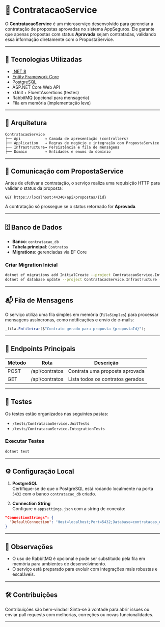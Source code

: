 

# 📄 ContratacaoService

O **ContratacaoService** é um microserviço desenvolvido para gerenciar a contratação de propostas aprovadas no sistema AppSeguros. Ele garante que apenas propostas com status **Aprovada** sejam contratadas, validando essa informação diretamente com o PropostaService.

---

## 🚀 Tecnologias Utilizadas

- [.NET 8](https://dotnet.microsoft.com/)
- [Entity Framework Core](https://learn.microsoft.com/ef/)
- [PostgreSQL](https://www.postgresql.org/)
- ASP.NET Core Web API
- xUnit + FluentAssertions (testes)
- RabbitMQ (opcional para mensageria)
- Fila em memória (implementação leve)

---

## 🧱 Arquitetura

```
ContratacaoService
├── Api           → Camada de apresentação (controllers)
├── Application   → Regras de negócio e integração com PropostaService
├── Infrastructure→ Persistência e fila de mensagens
├── Domain        → Entidades e enums do domínio
```

---

## 📡 Comunicação com PropostaService

Antes de efetivar a contratação, o serviço realiza uma requisição HTTP para validar o status da proposta:

```http
GET https://localhost:44340/api/propostas/{id}
```

A contratação só prossegue se o status retornado for **Aprovada**.

---

## 🗄️ Banco de Dados

- **Banco**: `contratacao_db`
- **Tabela principal**: `Contratos`
- **Migrations**: gerenciadas via EF Core

### Criar Migration Inicial

```bash
dotnet ef migrations add InitialCreate --project ContratacaoService.Infrastructure --startup-project ContratacaoService.Api
dotnet ef database update --project ContratacaoService.Infrastructure --startup-project ContratacaoService.Api
```

---

## 📬 Fila de Mensagens

O serviço utiliza uma fila simples em memória (`FilaSimples`) para processar mensagens assíncronas, como notificações e envio de e-mails:

```csharp
_fila.Enfileirar($"Contrato gerado para proposta {propostaId}");
```

---

## 📡 Endpoints Principais

| Método | Rota            | Descrição                         |
|--------|------------------|-----------------------------------|
| POST   | /api/contratos   | Contrata uma proposta aprovada   |
| GET    | /api/contratos   | Lista todos os contratos gerados |

---

## 🧪 Testes

Os testes estão organizados nas seguintes pastas:

- `/tests/ContratacaoService.UnitTests`
- `/tests/ContratacaoService.IntegrationTests`

### Executar Testes

```bash
dotnet test
```

---

## ⚙️ Configuração Local

1. **PostgreSQL**  
   Certifique-se de que o PostgreSQL está rodando localmente na porta `5432` com o banco `contratacao_db` criado.

2. **Connection String**  
   Configure o `appsettings.json` com a string de conexão:

```json
"ConnectionStrings": {
  "DefaultConnection": "Host=localhost;Port=5432;Database=contratacao_db;Username=postgres;Password=postgres"
}
```

---

## 📌 Observações

- O uso de RabbitMQ é opcional e pode ser substituído pela fila em memória para ambientes de desenvolvimento.
- O serviço está preparado para evoluir com integrações mais robustas e escaláveis.

---

## 🛠️ Contribuições

Contribuições são bem-vindas! Sinta-se à vontade para abrir issues ou enviar pull requests com melhorias, correções ou novas funcionalidades.

---

